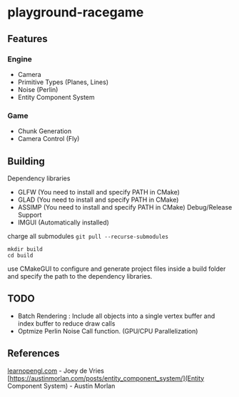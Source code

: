 ﻿# playground-racegame

## Features

### Engine  
- Camera  
- Primitive Types (Planes, Lines)  
- Noise (Perlin)
- Entity Component System

### Game
- Chunk Generation
- Camera Control (Fly)

## Building

Dependency libraries
- GLFW (You need to install and specify PATH in CMake)
- GLAD (You need to install and specify PATH in CMake)
- ASSIMP (You need to install and specify PATH in CMake) Debug/Release Support
- IMGUI (Automatically installed)

charge all submodules
``` git pull --recurse-submodules ```

```mkdir build```  
```cd build```  

use CMakeGUI to configure and generate project files inside a build folder and specify the path to the dependency libraries.

## TODO

- Batch Rendering : Include all objects into a single vertex buffer and index buffer to reduce draw calls
- Optmize Perlin Noise Call function. (GPU/CPU Parallelization)

## References

[learnopengl.com](LearnOpenGL) - Joey de Vries
[https://austinmorlan.com/posts/entity_component_system/](Entity Component System) - Austin Morlan
